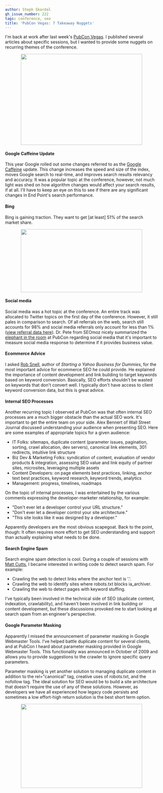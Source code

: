 ```yaml
---
author: Steph Skardal
gh_issue_number: 222
tags: conference, seo
title: 'PubCon Vegas: 7 Takeaway Nuggets'
---
```


I'm back at work after last week's [PubCon Vegas](http://www.pubcon.com/). I published several articles about specific sessions, but I wanted to provide some nuggets on recurring themes of the conference.

<a href="/blog/2009/11/16/pubcon-vegas-7-takeaway-nuggets/image-0-big.jpeg" onblur="try {parent.deselectBloggerImageGracefully();} catch(e) {}"><img alt="" border="0" id="BLOGGER_PHOTO_ID_5404762489849624482" src="/blog/2009/11/16/pubcon-vegas-7-takeaway-nuggets/image-0.jpeg" style="display:block; margin:0px auto 10px; text-align:center;cursor:pointer; cursor:hand;width: 400px; height: 300px;"/></a>

#### Google Caffeine Update

This year Google rolled out some changes referred to as the [Google Caffeine](http://mashable.com/2009/08/10/google-caffeine/) update. This change increases the speed and size of the index, moves Google search to real-time, and improves search results relevancy and accuracy. It was a popular topic at the conference, however, not much light was shed on how algorithm changes would affect your search results, if at all. I'll have to keep an eye on this to see if there are any significant changes in End Point's search performance.

#### Bing

Bing is gaining traction. They want to get [at least] 51% of the search market share.

<a href="/blog/2009/11/16/pubcon-vegas-7-takeaway-nuggets/image-1-big.jpeg" onblur="try {parent.deselectBloggerImageGracefully();} catch(e) {}"><img alt="" border="0" id="BLOGGER_PHOTO_ID_5404762491452538162" src="/blog/2009/11/16/pubcon-vegas-7-takeaway-nuggets/image-1.jpeg" style="display:block; margin:0px auto 10px; text-align:center;cursor:pointer; cursor:hand;width: 400px; height: 208px;"/></a>

#### Social media

Social media was a hot topic at the conference. An entire track was allocated to Twitter topics on the first day of the conference. However, it still pales in comparison to search. Of all referrals on the web, search still accounts for 98% and social media referrals only account for less than 1% ([view referral data here](http://chitika.com/research/2009/social-vs-search/)). Dr. Pete from SEOmoz nicely summarized the [elephant in the room](http://www.seomoz.org/blog/is-social-media-roi-unmeasurable) at PubCon regarding social media that it's important to measure social media response to determine if it provides business value.

#### Ecommerce Advice

I asked [Rob Snell](http://www.robsnell.com/), author of *Starting a Yahoo Business for Dummies*, for the most important advice for ecommerce SEO he could provide. He explained the importance of content development and link building to target keywords based on keyword conversion. Basically, SEO efforts shouldn't be wasted on keywords that don't convert well. I typically don't have access to client keyword conversion data, but this is great advice.

#### Internal SEO Processes

Another recurring topic I observed at PubCon was that often internal SEO processes are a much bigger obstacle than the actual SEO work. It's important to get the entire team on your side. Alex Bennert of Wall Street Journal discussed understanding your audience when presenting SEO. Here are some examples of appropriate topics for a given audience:

- IT Folks: sitemaps, duplicate content (parameter issues, pagination, sorting, crawl allocation, dev servers), canonical link elements, 301 redirects, intuitive link structure
- Biz Dev &amp; Marketing Folks: syndication of content, evaluation of vendor products &amp; integration, assessing SEO value and link equity of partner sites, microsites, leveraging multiple assets
- Content Developers: on page elements best practices, linking, anchor text best practices, keyword research, keyword trends, analytics
- Management: progress, timelines, roadmaps

On the topic of internal processes, I was entertained by the various comments expressing the developer-marketer relationship, for example:

- "Don't ever let a developer control your URL structure."
- "Don't ever let a developer control your site architecture."
- "This site looks like it was designed by a developer."

Apparently developers are the most obvious scapegoat. Back to the point, though: It often requires more effort to get SEO understanding and support than actually explaining what needs to be done.

#### Search Engine Spam

Search engine spam detection is cool. During a couple of sessions with [Matt Cutts](http://www.mattcutts.com/), I became interested in writing code to detect search spam. For example:

- Crawling the web to detect links where the anchor text is '.'.
- Crawling the web to identify sites where robots.txt blocks ia_archiver.
- Crawling the web to detect pages with keyword stuffing.

I've typically been involved in the technical side of SEO (duplicate content, indexation, crawlability), and haven't been involved in link building or content development, but these discussions provoked me to start looking at search spam from an engineer's perspective.

#### Google Parameter Masking

Apparently I missed the announcement of parameter masking in Google Webmaster Tools. I've helped battle duplicate content for several clients, and at PubCon I heard about parameter masking provided in Google Webmaster Tools. This functionality was announced in October of 2009 and allows you to provide suggestions to the crawler to ignore specific query parameters.

Parameter masking is yet another solution to managing duplicate content in addition to the rel="canonical" tag, creative uses of robots.txt, and the nofollow tag. The ideal solution for SEO would be to build a site architecture that doesn't require the use of any of these solutions. However, as developers we have all experienced how legacy code persists and sometimes a low effort-high return solution is the best short term option.

<a href="/blog/2009/11/16/pubcon-vegas-7-takeaway-nuggets/image-2-big.png" onblur="try {parent.deselectBloggerImageGracefully();} catch(e) {}"><img alt="" border="0" id="BLOGGER_PHOTO_ID_5404762496685302306" src="/blog/2009/11/16/pubcon-vegas-7-takeaway-nuggets/image-2.png" style="display:block; margin:0px auto 10px; text-align:center;cursor:pointer; cursor:hand;width: 400px; height: 277px;"/></a>
